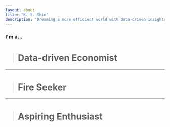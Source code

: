 ```yaml
---
layout: about
title: "K. S. Shin"
description: "Dreaming a more efficient world with data-driven insights."
---
```


### I'm a...

> # **Data-driven Economist**

* * *

> # **Fire Seeker**

* * *

> # **Aspiring Enthusiast**